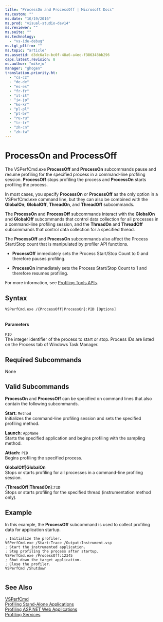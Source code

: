 ```yaml
---
title: "ProcessOn and ProcessOff | Microsoft Docs"
ms.custom: ""
ms.date: "10/19/2016"
ms.prod: "visual-studio-dev14"
ms.reviewer: ""
ms.suite: ""
ms.technology: 
  - "vs-ide-debug"
ms.tgt_pltfrm: ""
ms.topic: "article"
ms.assetid: d3dc6a7e-bc0f-48a6-a4ec-f386348bb296
caps.latest.revision: 8
ms.author: "mikejo"
manager: "ghogen"
translation.priority.ht: 
  - "cs-cz"
  - "de-de"
  - "es-es"
  - "fr-fr"
  - "it-it"
  - "ja-jp"
  - "ko-kr"
  - "pl-pl"
  - "pt-br"
  - "ru-ru"
  - "tr-tr"
  - "zh-cn"
  - "zh-tw"
---
```

# ProcessOn and ProcessOff
The VSPerfCmd.exe **ProcessOff** and **ProcessOn** subcommands pause and resume profiling for the specified process in a command-line profiling session. **ProcessOff** stops profiling the process and **ProcessOn** starts profiling the process.  
  
 In most cases, you specify **ProcessOn** or **ProcessOff** as the only option in a VSPerfCmd.exe command line, but they can also be combined with the **GlobalOn**, **GlobalOff**, **ThreadOn**, and **ThreadOff** subcommands.  
  
 The **ProcessOn** and **ProcessOff** subcommands interact with the **GlobalOn** and **GlobalOff** subcommands that control data collection for all processes in a command-line profiling session, and the **ThreadOn** and **ThreadOff** subcommands that control data collection for a specified thread.  
  
 The **ProcessOff** and **ProcessOn** subcommands also affect the Process Start/Stop count that is manipulated by profiler API functions.  
  
-   **ProcessOff** immediately sets the Process Start/Stop Count to 0 and therefore pauses profiling.  
  
-   **ProcessOn** immediately sets the Process Start/Stop Count to 1 and therefore resumes profiling.  
  
 For more information, see [Profiling Tools APIs](../profiling/profiling-tools-apis.md).  
  
## Syntax  
  
```  
VSPerfCmd.exe /{ProcessOff|ProcessOn}:PID [Options]  
  
```  
  
#### Parameters  
 `PID`  
 The integer identifier of the process to start or stop. Process IDs are listed on the Process tab of Windows Task Manager.  
  
## Required Subcommands  
 None  
  
## Valid Subcommands  
 **ProcessOn** and **ProcessOff** can be specified on command lines that also contain the following subcommands.  
  
 **Start:** `Method`  
 Initializes the command-line profiling session and sets the specified profiling method.  
  
 **Launch:** `AppName`  
 Starts the specified application and begins profiling with the sampling method.  
  
 **Attach:** `PID`  
 Begins profiling the specified process.  
  
 **GlobalOff**&#124;**GlobalOn**  
 Stops or starts profiling for all processes in a command-line profiling session.  
  
 {**ThreadOff**&#124;**ThreadOn**}**:**`TID`  
 Stops or starts profiling for the specified thread (instrumentation method only).  
  
## Example  
 In this example, the **ProcessOff** subcommand is used to collect profiling data for application startup.  
  
```  
; Initialize the profiler.  
VSPerfCmd.exe /Start:Trace /Output:Instrument.vsp   
; Start the instrumented application.  
; Stop profiling the process after startup.  
VSPerfCmd.exe /ProcessOff:12345  
; Shut down the target application.  
; Close the profiler.  
VSPerfCmd /Shutdown  
  
```  
  
## See Also  
 [VSPerfCmd](../profiling/vsperfcmd.md)   
 [Profiling Stand-Alone Applications](../profiling/command-line-profiling-of-stand-alone-applications.md)   
 [Profiling ASP.NET Web Applications](../profiling/command-line-profiling-of-asp.net-web-applications.md)   
 [Profiling Services](../profiling/command-line-profiling-of-services.md)